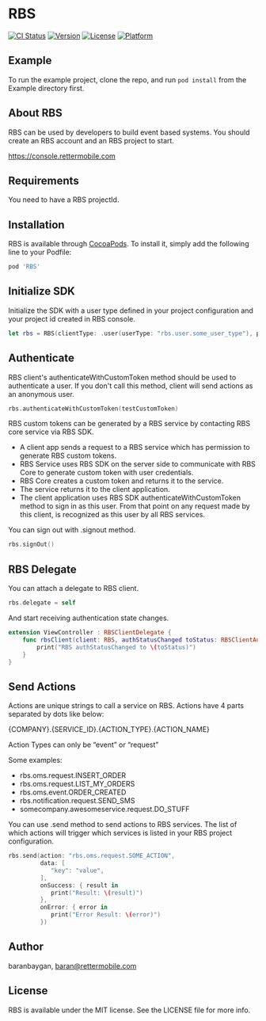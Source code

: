 # RBS

[![CI Status](https://img.shields.io/travis/baranbaygan/RBS.svg?style=flat)](https://travis-ci.org/baranbaygan/RBS)
[![Version](https://img.shields.io/cocoapods/v/RBS.svg?style=flat)](https://cocoapods.org/pods/RBS)
[![License](https://img.shields.io/cocoapods/l/RBS.svg?style=flat)](https://cocoapods.org/pods/RBS)
[![Platform](https://img.shields.io/cocoapods/p/RBS.svg?style=flat)](https://cocoapods.org/pods/RBS)

## Example

To run the example project, clone the repo, and run `pod install` from the Example directory first.

## About RBS

RBS can be used by developers to build event based systems. You should create an RBS account and an RBS project to start. 

https://console.rettermobile.com

## Requirements

You need to have a RBS projectId.

## Installation

RBS is available through [CocoaPods](https://cocoapods.org). To install
it, simply add the following line to your Podfile:

```ruby
pod 'RBS'
```

## Initialize SDK

Initialize the SDK with a user type defined in your project configuration and your project id created in RBS console.

```swift
let rbs = RBS(clientType: .user(userType: "rbs.user.some_user_type"), projectId: "YOUR PROJECT ID")
```

## Authenticate 

RBS client's authenticateWithCustomToken method should be used to authenticate a user. If you don't call this method, client will send actions as an anonymous user.

```swift
rbs.authenticateWithCustomToken(testCustomToken)
```

RBS custom tokens can be generated by a RBS service by contacting RBS core service via RBS SDK.

- A client app sends a request to a RBS service which has permission to generate RBS custom tokens.
- RBS Service uses RBS SDK on the server side to communicate with RBS Core to generate custom token with user credentials.
- RBS Core creates a custom token and returns it to the service.
- The service returns it to the client application.
- The client application uses RBS SDK authenticateWithCustomToken method to sign in as this user. From that point on any request made by this client, is recognized as this user by all RBS services.

You can sign out with .signout method.

```swift
rbs.signOut()
```

## RBS Delegate

You can attach a delegate to RBS client.

```swift
rbs.delegate = self
```

And start receiving authentication state changes.

```swift
extension ViewController : RBSClientDelegate {
    func rbsClient(client: RBS, authStatusChanged toStatus: RBSClientAuthStatus) {
        print("RBS authStatusChanged to \(toStatus)")
    }
}
```

## Send Actions

Actions are unique strings to call a service on RBS. Actions have 4 parts separated by dots like below:

{COMPANY}.{SERVICE_ID}.{ACTION_TYPE}.{ACTION_NAME}

Action Types can only be “event” or “request”

Some examples:

- rbs.oms.request.INSERT_ORDER
- rbs.oms.request.LIST_MY_ORDERS
- rbs.oms.event.ORDER_CREATED
- rbs.notification.request.SEND_SMS
- somecompany.awesomeservice.request.DO_STUFF

You can use .send method to send actions to RBS services. The list of which actions will trigger which services is listed in your RBS project configuration.

```swift
rbs.send(action: "rbs.oms.request.SOME_ACTION",
         data: [
            "key": "value",
         ],
         onSuccess: { result in
            print("Result: \(result)")
         },
         onError: { error in
            print("Error Result: \(error)")
         })
```

## Author

baranbaygan, baran@rettermobile.com

## License

RBS is available under the MIT license. See the LICENSE file for more info.
